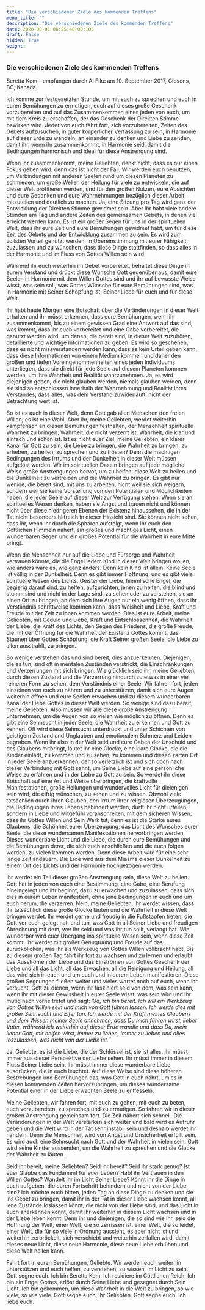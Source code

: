 ```yaml
---
title: "Die verschiedenen Ziele des kommenden Treffens"
menu_title: ""
description: "Die verschiedenen Ziele des kommenden Treffens"
date: 2020-08-01 06:25:48+00:105
draft: False
hidden: True
weight:
---
```

### Die verschiedenen Ziele des kommenden Treffens

Seretta Kem - empfangen durch Al Fike am 10. September 2017, Gibsons, BC, Kanada.

Ich komme zur festgesetzten Stunde, um mit euch zu sprechen und euch in euren Bemühungen zu ermutigen, euch auf dieses große Geschenk vorzubereiten und auf das Zusammenkommen eines jeden von euch, um mit dem Kreis zu erschaffen, der das Geschenk der Direkten Stimme bewirken wird. Jeder von euch fährt fort, sich vorzubereiten, Zeiten des Gebets aufzusuchen, in guter körperlicher Verfassung zu sein, in Harmonie auf dieser Erde zu wandeln, an einander zu denken und Liebe zu senden, damit ihr, wenn ihr zusammenkommt, in Harmonie seid, damit die Bedingungen harmonisch und ideal für diese Anstrengung sind.

Wenn ihr zusammenkommt, meine Geliebten, denkt nicht, dass es nur einen Fokus geben wird, denn das ist nicht der Fall. Wir werden euch benutzen, um Verbindungen mit anderen Seelen rund um diesen Planeten zu schmieden, um große Wellen der Heilung für viele zu entwickeln, die auf dieser Welt profitieren werden, und für den großen Nutzen, eure Absichten und eure Gedanken und eure Wahrnehmungen bezüglich dieser Arbeit mitzuteilen und deutlich zu machen. Ja, eine Sitzung pro Tag wird ganz der Entwicklung der Direkten Stimme gewidmet sein. Aber ihr habt viele andere Stunden am Tag und andere Zeiten des gemeinsamen Gebets, in denen viel erreicht werden kann. Es ist ein großer Segen für uns in der spirituellen Welt, dass ihr eure Zeit und eure Bemühungen gewidmet habt, um für diese Zeit des Gebets und der Entwicklung zusammen zu sein. Es wird zum vollsten Vorteil genutzt werden, in Übereinstimmung mit eurer Fähigkeit, zuzulassen und zu wünschen, dass diese Dinge stattfinden, so dass alles in der Harmonie und im Fluss von Gottes Willen sein wird.

Während ihr euch weiterhin im Gebet vorbereitet, behaltet diese Dinge in eurem Verstand und drückt diese Wünsche Gott gegenüber aus, damit eure Seelen in Harmonie mit dem Willen Gottes sind und ihr auf bewusste Weise wisst, was sein soll, was Gottes Wünsche für eure Bemühungen sind, was in Harmonie mit Seiner Schöpfung ist, Seiner Liebe für euch und für diese Welt.

Ihr habt heute Morgen eine Botschaft über die Veränderungen in dieser Welt erhalten und ihr müsst erkennen, dass eure Bemühungen, wenn ihr zusammenkommt, bis zu einem gewissen Grad eine Antwort auf das sind, was kommt, dass ihr euch vorbereitet und eine Gabe vorbereitet, die genutzt werden wird, um denen, die bereit sind, in dieser Welt zuzuhören, detaillierte und wichtige Informationen zu geben. Es wird so geschehen, dass es nicht missverstanden werden kann, dass es kein Urteil geben kann, dass diese Informationen von einem Medium kommen und daher den großen und tiefen Voreingenommenheiten eines jeden Individuums unterliegen, dass sie direkt für jede Seele auf diesem Planeten kommen werden, um ihre Wahrheit und Realität wahrzunehmen. Ja, es wird diejenigen geben, die nicht glauben werden, niemals glauben werden, denn sie sind so entschlossen innerhalb der Wahrnehmung und Realität ihres Verstandes, dass alles, was dem Verstand zuwiderläuft, nicht der Betrachtung wert ist.

So ist es auch in dieser Welt, denn Gott gab allen Menschen den freien Willen; es ist eine Wahl. Aber ihr, meine Geliebten, werdet weiterhin kämpferisch an diesen Bemühungen festhalten, der Menschheit spirituelle Wahrheit zu bringen, Wahrheit, die nicht verzerrt ist, Wahrheit, die klar und einfach und schön ist. Ist es nicht euer Ziel, meine Geliebten, ein klarer Kanal für Gott zu sein, die Liebe zu bringen, die Wahrheit zu bringen, zu erheben, zu heilen, zu sprechen und zu trösten? Denn die mächtigen Bedingungen des Irrtums und der Dunkelheit in dieser Welt müssen aufgelöst werden. Wir im spirituellen Dasein bringen auf jede mögliche Weise große Anstrengungen hervor, um zu helfen, diese Welt zu heilen und die Dunkelheit zu vertreiben und die Wahrheit zu bringen. Es gibt nur wenige, die bereit sind, mit uns zu arbeiten, nicht weil sie sich weigern, sondern weil sie keine Vorstellung von den Potentialen und Möglichkeiten haben, die jeder Seele auf dieser Welt zur Verfügung stehen. Wenn sie an spirituelles Wesen denken, haben sie Angst und trauen nicht und können nicht über diese niedrigeren Ebenen der Existenz hinaussehen, die in der Tat nicht besonders hilfreich in dieser Hinsicht sind. Sie können nicht sehen, dass ihr, wenn ihr durch die Sphären aufsteigt, wenn ihr euch den Göttlichen Himmeln nähert, ein großes und mächtiges Licht, einen wunderbaren Segen und ein großes Potential für die Wahrheit in eure Mitte bringt.

Wenn die Menschheit nur auf die Liebe und Fürsorge und Wahrheit vertrauen könnte, die die Engel jedem Kind in dieser Welt bringen wollen, wie anders wäre es, wie ganz anders. Denn kein Kind ist allein. Keine Seele ist völlig in der Dunkelheit. Denn es gibt immer Hoffnung, und es gibt viele spirituelle Wesen des Lichts, Geister der Liebe, himmlische Engel, die begierig darauf sind, zu helfen, aufzurichten, jenen zu helfen, die blind und stumm sind und nicht in der Lage sind, zu sehen oder zu verstehen, sie an einen Ort zu bringen, an dem sich ihre Augen nur ein wenig öffnen, dass ihr Verständnis schrittweise kommen kann, dass Weisheit und Liebe, Kraft und Freude mit der Zeit zu ihnen kommen werden. Dies ist eure Arbeit, meine Geliebten, mit Geduld und Liebe, Kraft und Entschlossenheit, die Wahrheit der Liebe, die Kraft des Lichts, den Segen des Friedens, die große Freude, die mit der Öffnung für die Wahrheit der Existenz Gottes kommt, das Staunen über Gottes Schöpfung, die Kraft Seiner großen Seele, die Liebe zu allen ausstrahlt, zu bringen.

So wenige verstehen das und sind bereit, dies anzuerkennen. Diejenigen, die es tun, sind oft in mentalen Zuständen verstrickt, die Einschränkungen und Verzerrungen mit sich bringen. Wie glücklich seid ihr, meine Geliebten, durch diesen Zustand und die Verzerrung hindurch zu etwas in einer viel reineren Form zu sehen, dem Verständnis einer Seele. Wir fahren fort, jeden einzelnen von euch zu nähren und zu unterstützen, damit sich eure Augen weiterhin öffnen und eure Seelen erwachen und zu diesem wunderbaren Kanal der Liebe Gottes in dieser Welt werden. So wenige sind dazu bereit, meine Geliebten. Also müssen wir alle diese große Anstrengung unternehmen, um die Augen von so vielen wie möglich zu öffnen. Denn es gibt eine Sehnsucht in jeder Seele, die Wahrheit zu erkennen und Gott zu kennen. Oft wird diese Sehnsucht unterdrückt und unter Schichten von geistigem Zustand und Unglauben und emotionalem Schmerz und Leiden begraben. Wenn ihr also in der Welt seid und eure Gaben der Unschuld und des Glaubens mitbringt, läutet ihr eine Glocke, eine klare Glocke, die die Kinder einlädt, zu kommen und zu sehen, zu kommen und diesen zarten Ort in jeder Seele anzuerkennen, der so verletzlich ist und sich doch nach dieser Verbindung mit Gott sehnt, um Seine Liebe auf eine persönliche Weise zu erfahren und in der Liebe zu Gott zu sein. So werdet ihr diese Botschaft auf eine Art und Weise überbringen, die kraftvolle Manifestationen, große Heilungen und wundervolles Licht für diejenigen sein wird, die eifrig wünschen, zu sehen und zu wissen. Obwohl viele tatsächlich durch ihren Glauben, den Irrtum ihrer religiösen Überzeugungen, die Bedingungen ihres Lebens behindert werden, dürft ihr nicht urteilen, sondern in Liebe und Mitgefühl voranschreiten, mit dem sicheren Wissen, dass ihr Gottes Willen und Sein Werk tut, denn es ist die Stärke eures Glaubens, die Schönheit eurer Überzeugung, das Licht des Wunsches eurer Seele, die diese wundersamen Manifestationen hervorbringen werden. Dieses wunderbare Licht und die Liebe, die durch eure Bemühungen und die Bemühungen derer, die sich euch anschließen und die euch folgen werden, zu vielen kommen werden. Denn diese Arbeit wird für eine sehr lange Zeit andauern. Die Erde wird aus dem Miasma dieser Dunkelheit zu einem Ort des Lichts und der Harmonie hochgezogen werden.

Ihr werdet ein Teil dieser großen Anstrengung sein, diese Welt zu heilen. Gott hat in jeden von euch eine Bestimmung, eine Gabe, eine Berufung hineingelegt und ihr beginnt, dazu zu erwachen und zuzulassen, dass sich dies in eurem Leben manifestiert, ohne jene Bedingungen in euch und um euch herum, die verzerren. Nein, meine Geliebten, ihr werdet wissen, dass ihr tatsächlich diese große Glocke läuten und die Wahrheit in diese Welt bringen werdet. Ihr werdet gerne und freudig in die Fußstapfen treten, die Gott vor euch gelegt hat, und tun, was Gott in all Seiner Liebe und freudigen Abrechnung mit dem, wer ihr seid und was ihr tun sollt, verlangt hat. Wie wunderbar wird euer Übergang ins spirituelle Wesen sein, wenn diese Zeit kommt. Ihr werdet mit großer Genugtuung und Freude auf das zurückblicken, was ihr als Werkzeug von Gottes Willen vollbracht habt. Bis zu diesem großen Tag fahrt ihr fort zu wachsen und zu lernen und erlaubt das Ausströmen der Liebe und das Einströmen von Gottes Geschenk der Liebe und all das Licht, all das Erwachen, all die Reinigung und Heilung, all das wird sich in euch und um euch und in eurem Leben manifestieren. Diese großen Segnungen fließen weiter und vieles wartet noch auf euch, wenn ihr versucht, Gott zu dienen, wenn ihr fasziniert seid von dem, was sein kann, wenn ihr mit dieser Gewissheit in eurer Seele wisst, was sein wird und ihr mutig nach vorne tretet und sagt: *"Ja, ich bin bereit. Ich will ein Werkzeug von Gottes Willen sein und mich von Gott führen lassen. Ich werde dies mit großer Sehnsucht und Eifer tun. Ich werde mit der Kraft meines Glaubens und dem Wissen meiner Seele annehmen, dass Du mich führen wirst, lieber Vater, während ich weiterhin auf dieser Erde wandle und dass Du, mein lieber Gott, mir helfen wirst, immer zu lieben, immer zu lieben und alles loszulassen, was nicht von der Liebe ist.″*

Ja, Geliebte, es ist die Liebe, die der Schlüssel ist, sie ist alles. Ihr müsst immer aus dieser Perspektive der Liebe sehen. Ihr müsst immer in diesem Fluss Seiner Liebe sein. Ihr müsst immer diese wunderbare Liebe ausdrücken, die in euch leuchtet. Auf diese Weise sind diese höheren Bestrebungen und Bemühungen das, was Gott in euch nährt, um es in diesen kommenden Zeiten hervorzubringen, um dieses wundersame Potential einer in der Liebe erwachten Seele zu entfesseln.

Meine Geliebten, wir fahren fort, mit euch zu gehen, mit euch zu beten, euch vorzubereiten, zu sprechen und zu ermutigen. So fahren wir in dieser großen Anstrengung gemeinsam fort. Die Zeit nähert sich schnell. Die Veränderungen in der Welt verstärken sich weiter und bald wird es Aufruhr geben und die Welt wird in der Tat sehr instabil sein und deshalb werdet ihr handeln. Denn die Menschheit wird von Angst und Unsicherheit erfüllt sein. Es wird auch eine Sehnsucht nach Gott und der Wahrheit in vielen sein. Gott wird seine Kinder aussenden, um die Wahrheit zu sprechen und die Glocke der Wahrheit zu läuten.

Seid ihr bereit, meine Geliebten? Seid ihr bereit? Seid ihr stark genug? Ist euer Glaube das Fundament für euer Leben? Habt ihr Vertrauen in den Willen Gottes? Wandelt ihr im Licht Seiner Liebe? Könnt ihr die Dinge in euch aufgeben, die euren Fortschritt behindern und nicht von der Liebe sind? Ich möchte euch bitten, jeden Tag an diese Dinge zu denken und sie ins Gebet zu bringen, damit ihr in der Tat in dieser Liebe wachsen könnt, all jene Zustände loslassen könnt, die nicht von der Liebe sind, und das Licht in euch anerkennen könnt, damit ihr weiterhin in diesem Licht wachsen und in der Liebe leben könnt. Denn ihr und diejenigen, die so sind wie ihr, seid die Hoffnung der Welt, einer Welt, die so zerrissen ist, einer Welt, die so leidet, einer Welt, die für so viele in Ordnung aussieht, es aber nicht ist und weiterhin zerbröckelt, sich verschiebt und weiterhin zerfallen wird, damit dieses neue Licht, diese neue Harmonie, diese neue Liebe erblühen und diese Welt heilen kann.

Fahrt fort in euren Bemühungen, Geliebte. Wir werden euch weiterhin unterstützen und euch helfen, zu verstehen, zu wissen, im Licht zu sein. Gott segne euch. Ich bin Seretta Kem. Ich residiere im Göttlichen Reich. Ich bin ein Engel Gottes, erlöst durch Seine Liebe und gesegnet durch Sein Licht. Ich bin gekommen, um diese Wahrheit in die Welt zu bringen, so wie viele, so wie viele. Gott segne euch, ihr Geliebten. Gott segne euch. Ich liebe euch.
